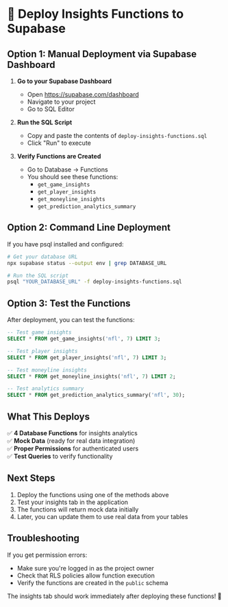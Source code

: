 # 🚀 Deploy Insights Functions to Supabase

## Option 1: Manual Deployment via Supabase Dashboard

1. **Go to your Supabase Dashboard**
   - Open https://supabase.com/dashboard
   - Navigate to your project
   - Go to SQL Editor

2. **Run the SQL Script**
   - Copy and paste the contents of `deploy-insights-functions.sql`
   - Click "Run" to execute

3. **Verify Functions are Created**
   - Go to Database → Functions
   - You should see these functions:
     - `get_game_insights`
     - `get_player_insights` 
     - `get_moneyline_insights`
     - `get_prediction_analytics_summary`

## Option 2: Command Line Deployment

If you have psql installed and configured:

```bash
# Get your database URL
npx supabase status --output env | grep DATABASE_URL

# Run the SQL script
psql "YOUR_DATABASE_URL" -f deploy-insights-functions.sql
```

## Option 3: Test the Functions

After deployment, you can test the functions:

```sql
-- Test game insights
SELECT * FROM get_game_insights('nfl', 7) LIMIT 3;

-- Test player insights  
SELECT * FROM get_player_insights('nfl', 7) LIMIT 3;

-- Test moneyline insights
SELECT * FROM get_moneyline_insights('nfl', 7) LIMIT 2;

-- Test analytics summary
SELECT * FROM get_prediction_analytics_summary('nfl', 30);
```

## What This Deploys

✅ **4 Database Functions** for insights analytics  
✅ **Mock Data** (ready for real data integration)  
✅ **Proper Permissions** for authenticated users  
✅ **Test Queries** to verify functionality  

## Next Steps

1. Deploy the functions using one of the methods above
2. Test your insights tab in the application
3. The functions will return mock data initially
4. Later, you can update them to use real data from your tables

## Troubleshooting

If you get permission errors:
- Make sure you're logged in as the project owner
- Check that RLS policies allow function execution
- Verify the functions are created in the `public` schema

The insights tab should work immediately after deploying these functions! 🎉
